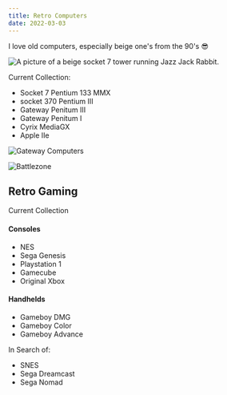 ```yaml
---
title: Retro Computers
date: 2022-03-03
---
```

I love old computers, especially beige one's from the 90's 😎

![A picture of a beige socket 7 tower running Jazz Jack Rabbit.](/uploads/socket7.jpg)

Current Collection:
* Socket 7 Pentium 133 MMX
* socket 370 Pentium III
* Gateway Penitum III
* Gateway Penitum I
* Cyrix MediaGX
* Apple IIe

![Gateway Computers](/uploads/dell-gateway.jpg)

![Battlezone](/uploads/battlezone.jpg)

## Retro Gaming

Current Collection

#### Consoles
* NES
* Sega Genesis
* Playstation 1
* Gamecube 
* Original Xbox

#### Handhelds
* Gameboy DMG
* Gameboy Color
* Gameboy Advance

In Search of:
* SNES
* Sega Dreamcast
* Sega Nomad